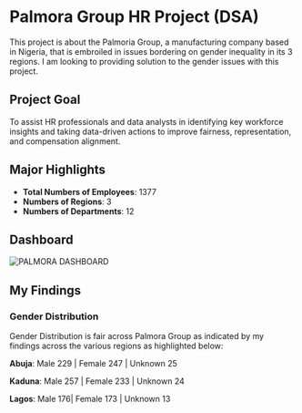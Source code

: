 # Palmora Group HR Project (DSA)
This project is about the Palmoria Group, a manufacturing company based in Nigeria, that is embroiled in issues bordering on gender inequality in its 3 regions.  I am looking to providing solution to the gender issues with this project.


## Project Goal
To assist HR professionals and data analysts in identifying key workforce insights and taking data-driven actions to improve fairness, representation, and compensation alignment.

## Major Highlights
- **Total Numbers of Employees**: 1377
- **Numbers of Regions**: 3
- **Numbers of Departments**: 12

## Dashboard

![PALMORA DASHBOARD](https://github.com/user-attachments/assets/71baf3a1-645e-47af-a7ae-f95d95b12645)


## My Findings
### Gender Distribution
Gender Distribution is fair across Palmora Group as indicated by my findings across the various regions as highlighted below:

**Abuja**: Male 229 | Female 247  | Unknown 25

**Kaduna**: Male 257 | Female 233  | Unknown 24

**Lagos**: Male 176| Female 173  | Unknown 13
